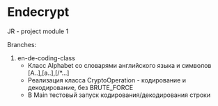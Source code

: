 # Endecrypt
JR - project module 1

Branches:
1. en-de-coding-class
   * Класс Alphabet со словарями английского языка и символов [A..],[a..],[/*...]
   * Реализация класса CryptoOperation - кодирование и декодирование, без BRUTE_FORCE
   * В Main тестовый запуск кодирования/декодирования строки
